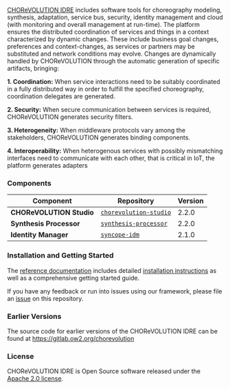 [CHOReVOLUTION IDRE](http://www.chorevolution.eu/) includes software tools for choreography modeling, synthesis, adaptation,
service bus, security, identity management and cloud (with monitoring and overall management at run-time).
The platform ensures the distributed coordination of services and things in a context characterized by dynamic changes. These include business goal changes, preferences and context-changes, as
services or partners may be substituted and network conditions may evolve.
Changes are dynamically handled by CHOReVOLUTION through the automatic generation of specific
artifacts, bringing:

**1. Coordination:** When service interactions need to be suitably coordinated in a fully distributed way in order to fulfill the specified choreography, coordination delegates are generated.

**2. Security:** When secure communication between services is required, CHOReVOLUTION generates security filters.

**3. Heterogeneity:** When middleware protocols vary among the stakeholders, CHOReVOLUTION generates binding components.

**4. Interoperability:** When heterogenous services with possibly mismatching interfaces need to communicate with each other, that is critical in IoT, the platform generates adapters


### Components

| Component | Repository | Version |
| ------- | ------- | ------- |
| **CHOReVOLUTION Studio** | [`chorevolution-studio`](https://github.com/chorevolution/chorevolution-studio) | 2.2.0
| **Synthesis Processor** | [`synthesis-processor`](https://github.com/chorevolution/synthesis-processor) | 2.2.0
| **Identity Manager** | [`syncope-idm`](https://github.com/chorevolution/syncope-idm) | 2.1.0

### Installation and Getting Started
The [reference documentation](https://github.com/chorevolution/CHOReVOLUTION-IDRE/wiki/User-Guide) includes detailed [installation instructions](https://github.com/chorevolution/CHOReVOLUTION-IDRE/wiki/Installation-Guide) as well as a comprehensive getting started guide.

If you have any feedback or run into issues using our framework, please file an [issue](https://github.com/seagroup-univaq/CHOReVOLUTION-IDRE/issues) on this repository.

### Earlier Versions
The source code for earlier versions of the CHOReVOLUTION IDRE can be found at https://gitlab.ow2.org/chorevolution

### License
CHOReVOLUTION IDRE is Open Source software released under the [Apache 2.0 license](https://www.apache.org/licenses/LICENSE-2.0.html).
